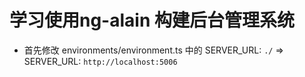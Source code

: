# 学习使用ng-alain 构建后台管理系统
- 首先修改 environments/environment.ts 中的 SERVER_URL: `./`  => SERVER_URL: `http://localhost:5006`
